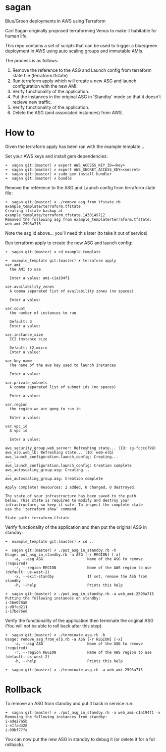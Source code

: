 # sagan
Blue/Green deployments in AWS using Terraform

Carl Sagan originally proposed terraforming Venus to make it habitable
for human life.

This repo contains a set of scripts that can be used to trigger a
blue/green deployment in AWS using auto scaling groups and immutable
AMIs.

The process is as follows:

1. Remove the reference to the ASG and Launch config from terraform
   state file (terraform.tfstate)
1. Run terraform apply which will create a new ASG and launch
   configuration with the new AMI.
1. Verify functionality of the application.
1. Put the instances in the original ASG in 'Standby' mode so that it
   doesn't recieve new traffic.
1. Verify functionality of the application.
1. Delete the ASG (and associated instances) from AWS.

# How to

Given the terraform apply has been ran with the example template...

Set your AWS keys and install gem dependencies:

```
➜  sagan git:(master) ✗ export AWS_ACCESS_KEY_ID=<key>
➜  sagan git:(master) ✗ export AWS_SECRET_ACCESS_KEY=<secret>
➜  sagan git:(master) ✗ sudo gem install bundler
➜  sagan git:(master) ✗ bundle
```

Remove the reference to the ASG and Launch config from terraform state
file:

```
➜  sagan git:(master) ✗ ./remove_asg_from_tfstate.rb example_template/terraform.tfstate
Creating tfstate backup at example_template/terraform.tfstate.1430149712
Removed the following asg from example_template/terraform.tfstate:
web_ami-2593a715
```

Note the asg id above... you'll need this later (to take it out of service)

Run terraform apply to create the new ASG and launch config:

```
➜  sagan git:(master) ✗ cd example_template

➜  example_template git:(master) ✗ terraform apply
var.ami
  the AMI to use

  Enter a value: ami-c1a194f1

var.availability_zones
  A comma separated list of availability zones (no spaces)

  Enter a value:

var.count
  the number of instances to run

  Default: 3
  Enter a value:

var.instance_size
  EC2 instance size

  Default: t2.micro
  Enter a value:

var.key_name
  The name of the aws key used to launch instances

  Enter a value:

var.private_subnets
  A comma separated list of subnet ids (no spaces)

  Enter a value:

var.region
  the region we are gong to run in

  Enter a value:

var.vpc_id
  A vpc id

  Enter a value:

aws_security_group.web_server: Refreshing state... (ID: sg-fcccc799)
aws_elb.web_lb: Refreshing state... (ID: web-elb)
aws_launch_configuration.launch_config: Creating...
...
aws_launch_configuration.launch_config: Creation complete
aws_autoscaling_group.asg: Creating...
...
aws_autoscaling_group.asg: Creation complete

Apply complete! Resources: 2 added, 0 changed, 0 destroyed.

The state of your infrastructure has been saved to the path
below. This state is required to modify and destroy your
infrastructure, so keep it safe. To inspect the complete state
use the `terraform show` command.

State path: terraform.tfstate
```

Verify functionality of the application and then put the original ASG
in standby:

```
➜  example_template git:(master) ✗ cd ..

➜  sagan git:(master) ✗ ./put_asg_in_standby.rb -h
Usage: put_asg_in_standby.rb -a ASG [-r REGION] [-x]
    -a, --asg ASG                    Name of the ASG to remove (required)
    -r, --region REGION              Name of the AWS region to use (default: us-west-2)
    -x, --exit-standby               If set, remove the ASG from standby
    -h, --help                       Prints this help

➜  sagan git:(master) ✗ ./put_asg_in_standby.rb -a web_ami-2593a715
Putting the following instances on standby:
i-56e078a0
i-d8fcd211
i-17be76e0
```

Verify the functionality of the application then terminate the original
ASG (You will not be able to roll back after this step):

```
➜  sagan git:(master) ✗ ./terminate_asg.rb -h
Usage: remove_asg_from_elb.rb -a ASG [-r REGION] [-x]
    -a, --asg ASG                    Name of the ASG to remove (required)
    -r, --region REGION              Name of the AWS region to use (default: us-west-2)
    -h, --help                       Prints this help

➜  sagan git:(master) ✗ ./terminate_asg.rb -a web_ami-2593a715
```

# Rollback

To remove an ASG from standby and put it back in service run:

```
➜  sagan git:(master) ✗ ./put_asg_in_standby.rb -a web_ami-c1a194f1 -x
Removing the following instances from standby:
i-ade27a5b
i-e1fad428
i-09bf77fe
```

You can now put the new ASG in standby to debug it (or delete it for
a full rollback).
